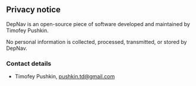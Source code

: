 ## Privacy notice

DepNav is an open-source piece of software developed and maintained by Timofey Pushkin.

No personal information is collected, processed, transmitted, or stored by DepNav.

### Contact details

- Timofey Pushkin, pushkin.td@gmail.com
